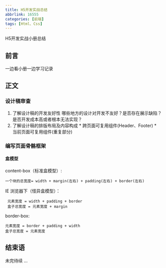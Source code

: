 ```yaml
---
title: H5开发实战总结
abbrlink: 16555
categories: [前端]
tags: [Html、Css]
---
```



H5开发实战小册总结
<!-- more -->
## 前言
一边看小册一边学习记录
## 正文
### 设计稿审查
1.  了解设计稿的开发友好性
         哪些地方的设计对开发不友好？是否存在展示缺陷？是否开发成本高或者根本无法实现？
2.   了解设计稿的排版布局及内容构成
    *  跨页面可复用组件(Header、Footer)
    * 当前页面可复用组件(重复部分)
### 编写页面骨骼框架
#### 盒模型
content-box（标准盒模型）:

    一个块的总宽度= width + margin(左右) + padding(左右) + border(左右)
IE 浏览器下（怪异盒模型）：

     元素宽度 = width + padding + border
     盒子总宽度 = 元素宽度 + margin  
border-box:

    元素宽度 = border + padding + width
    盒子总宽度 = 元素宽度
## 结束语
未完待续 ...